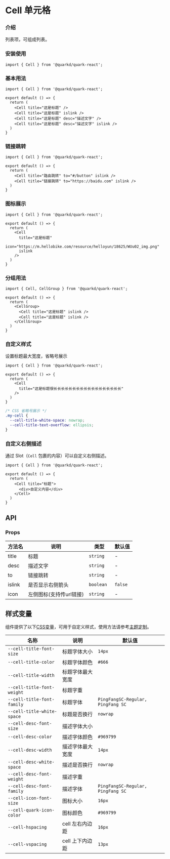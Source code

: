 # Cell 单元格

### 介绍

列表项，可组成列表。

### 安装使用

```tsx
import { Cell } from '@quarkd/quark-react';
```

### 基本用法

```tsx
import { Cell } from '@quarkd/quark-react';

export default () => {
  return (
    <Cell title="这是标题" />
    <Cell title="这是标题" islink />
    <Cell title="这是标题" desc="描述文字" />
    <Cell title="这是标题" desc="描述文字" islink />
  )
}
```

### 链接跳转

```tsx
import { Cell } from '@quarkd/quark-react';

export default () => {
  return (
    <Cell title="路由跳转" to="#/button" islink />
    <Cell title="链接跳转" to="https://baidu.com" islink />
  )
}
```

### 图标展示

```tsx
import { Cell } from '@quarkd/quark-react';

export default () => {
  return (
    <Cell 
      title="这是标题" 
      icon="https://m.hellobike.com/resource/helloyun/18625/WUu02_img.png" 
      islink 
    />
  )
}
```

### 分组用法

```tsx
import { Cell, CellGroup } from '@quarkd/quark-react';

export default () => {
  return (
    <CellGroup>
      <Cell title="这是标题" islink />
      <Cell title="这是标题" islink />
    </CellGroup>
  )
}
```
### 自定义样式
 
设置标题最大宽度，省略号展示
```tsx
import { Cell } from '@quarkd/quark-react';

export default () => {
  return (
    <Cell 
      title="这是标题很长长长长长长长长长长长长长长长长长长" 
    />
  )
}
```
```css
/* CSS 省略号展示 */
.my-cell {
  --cell-title-white-space: nowrap;
  --cell-title-text-overflow: ellipsis;
}
```
### 自定义右侧描述

通过 Slot（`Cell` 包裹的内容）可以自定义右侧描述。

```tsx
import { Cell } from '@quarkd/quark-react';

export default () => {
  return (
    <Cell title="标题">
      <div>自定义内容</div>
    </Cell>
  )
}
```



## API

### Props

| 方法名                     | 说明                                  | 类型            |  默认值     |
| ------------------------- | -----------------------------------  | --------------- | ---------- |
| title                     | 标题                                  |   `string`      |      -         |
| desc                      | 描述文字               |   `string`       |     -        |
| to                        | 链接跳转                               |    `string`            |     -        |
| islink                    | 是否显示右侧箭头                         |     `boolean `           |    `false`     |
| icon                   | 左侧图标(支持传url链接)                         |     `string `           |    -     |

## 样式变量

组件提供了以下[CSS变量](https://developer.mozilla.org/zh-CN/docs/Web/CSS/Using_CSS_custom_properties)，可用于自定义样式，使用方法请参考[主题定制](#/zh-CN/guide/theme)。

| 名称                     | 说明                                  | 默认值          | 
| ------------------------ | ----------------------------------- | --------------- |
| `--cell-title-font-size`   | 标题字体大小                          |   `14px`   
| `--cell-title-color`       | 标题字体颜色                          | `#666`       
| `--cell-title-width`       | 标题字体最大宽度                       |        
| `--cell-title-font-weight` | 标题字重                          | 
| `--cell-title-font-family` | 标题字体                          | `PingFangSC-Regular, PingFang SC`    
| `--cell-title-white-space` | 标题是否换行                          | `nowrap`    
| `--cell-desc-font-size`    | 描述字体大小                          |        
| `--cell-desc-color`        | 描述字体颜色                          | `#969799`       
| `--cell-desc-width`        | 描述字体最大宽度                       |     `14px`   
| `--cell-desc-white-space`  | 描述是否换行                          | `nowrap`  
| `--cell-desc-font-weight` | 描述字重                          | 
| `--cell-desc-font-family` | 描述字体                          | `PingFangSC-Regular, PingFang SC`     
| `--cell-icon-font-size`| 图标大小                        |      `16px`   
| `--cell-quark-icon-color`| 图标颜色                        |       `#969799` 
| `--cell-hspacing`   | cell 左右内边距                          |     `16px`      |
| `--cell-vspacing`   | cell 上下内边距                          |       `13px`   | 